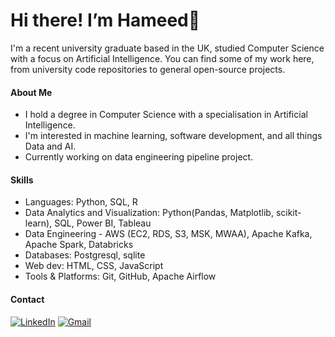 # Hi there! I’m Hameed👋

I'm a recent university graduate based in the UK, studied Computer Science with a focus on Artificial Intelligence. You can find some of my work here, from university code repositories to general open-source projects.

#### About Me

- I hold a degree in Computer Science with a specialisation in Artificial Intelligence.
- I'm interested in machine learning, software development, and all things Data and AI.
- Currently working on data engineering pipeline project. 

#### Skills

- Languages: Python, SQL, R
- Data Analytics and Visualization: Python(Pandas, Matplotlib, scikit-learn), SQL, Power BI, Tableau
- Data Engineering - AWS (EC2, RDS, S3, MSK, MWAA), Apache Kafka, Apache Spark, Databricks
- Databases: Postgresql, sqlite
- Web dev: HTML, CSS, JavaScript
- Tools & Platforms: Git, GitHub, Apache Airflow


#### Contact

[![LinkedIn](https://img.shields.io/badge/linkedin-%230077B5.svg?style=for-the-badge&logo=linkedin&logoColor=white)](https://www.linkedin.com/in/hameed-roleola/)
[![Gmail](https://img.shields.io/badge/Gmail-D14836?style=for-the-badge&logo=gmail&logoColor=white)](mailto:hameed0380@gmail.com)
